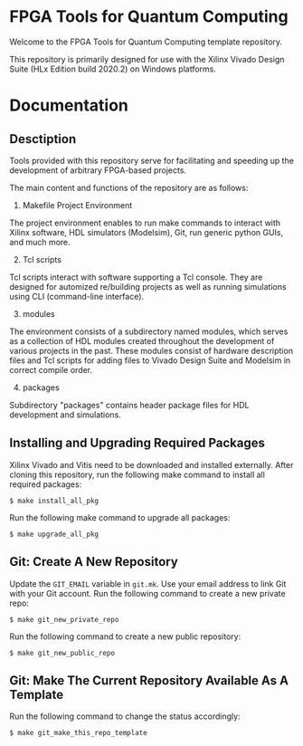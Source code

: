 # FPGA Tools for Quantum Computing

Welcome to the FPGA Tools for Quantum Computing template repository.

This repository is primarily designed for use with the Xilinx Vivado Design Suite (HLx Edition build 2020.2) on Windows platforms.


# Documentation

## Desctiption

Tools provided with this repository serve for facilitating and speeding up the development of arbitrary FPGA-based projects.

The main content and functions of the repository are as follows:

1. Makefile Project Environment

The project environment enables to run make commands to interact with Xilinx software, HDL simulators (Modelsim), Git, run generic python GUIs, and much more.

2. Tcl scripts

Tcl scripts interact with software supporting a Tcl console. They are designed for automized re/building projects as well as running simulations using CLI (command-line interface).

3. modules

The environment consists of a subdirectory named modules, which serves as a collection of HDL modules created throughout the development of various projects in the past.
These modules consist of hardware description files and Tcl scripts for adding files to Vivado Design Suite and Modelsim in correct compile order.

4. packages

Subdirectory "packages" contains header package files for HDL development and simulations.



## Installing and Upgrading Required Packages

Xilinx Vivado and Vitis need to be downloaded and installed externally. After cloning this repository, run the following make command to install all required packages:

```
$ make install_all_pkg
```

Run the following make command to upgrade all packages:

```
$ make upgrade_all_pkg
```

## Git: Create A New Repository

Update the `GIT_EMAIL` variable in `git.mk`. Use your email address to link Git with your Git account.
Run the following command to create a new private repo:

```
$ make git_new_private_repo
```

Run the following command to create a new public repository:

```
$ make git_new_public_repo
```


## Git: Make The Current Repository Available As A Template

Run the following command to change the status accordingly:

```
$ make git_make_this_repo_template
```